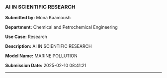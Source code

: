 







































### AI IN SCIENTIFIC RESEARCH

**Submitted by:** Mona Kaamoush

**Department:** Chemical and Petrochemical Engineering

**Use Case:** Research

**Description:**
AI IN SCIENTIFIC RESEARCH

**Model Name:**
MARINE POLLUTION

**Submission Date:** 2025-02-10 08:41:21

---
